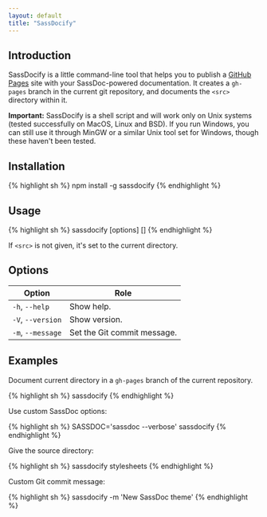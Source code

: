 ```yaml
---
layout: default
title: "SassDocify"
---
```


## Introduction

SassDocify is a little command-line tool that helps you to publish a [GitHub Pages](https://pages.github.com/) site with your SassDoc-powered documentation. It creates a `gh-pages` branch in the current git repository, and documents the `<src>` directory within it.

<p class="note  note--warning">
  <strong>Important:</strong> SassDocify is a shell script and will work only on Unix systems (tested successfully on MacOS, Linux and BSD). If you run Windows, you can still use it through MinGW or a similar Unix tool set for Windows, though these haven't been tested.
</p>

## Installation

{% highlight sh %}
npm install -g sassdocify
{% endhighlight %}

## Usage

{% highlight sh %}
sassdocify [options] [<src>]
{% endhighlight %}

If `<src>` is not given, it's set to the current directory.

## Options

| Option            | Role                        |
|-------------------|-----------------------------|
| `-h`, `--help`    | Show help.                  |
| `-V`, `--version` | Show version.               |
| `-m`, `--message` | Set the Git commit message. |

## Examples

Document current directory in a `gh-pages` branch of the current repository.

{% highlight sh %}
sassdocify
{% endhighlight %}

Use custom SassDoc options:

{% highlight sh %}
SASSDOC='sassdoc --verbose' sassdocify
{% endhighlight %}

Give the source directory:

{% highlight sh %}
sassdocify stylesheets
{% endhighlight %}

Custom Git commit message:

{% highlight sh %}
sassdocify -m 'New SassDoc theme'
{% endhighlight %}
